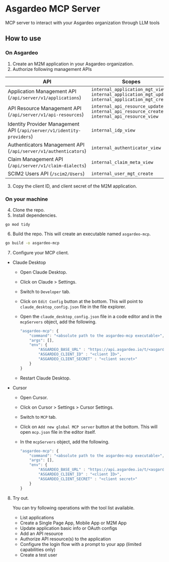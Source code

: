 # Asgardeo MCP Server
MCP server to interact with your Asgardeo organization through LLM tools

## How to use

### On Asgardeo

1. Create an M2M application in your Asgardeo organization.
2. Authorize following management APIs

  | API | Scopes |
|-----|--------|
| Application Management API (`/api/server/v1/applications`) | `internal_application_mgt_view` `internal_application_mgt_update` `internal_application_mgt_create` |
| API Resource Management API (`/api/server/v1/api-resources`) | `internal_api_resource_update` `internal_api_resource_create` `internal_api_resource_view` |
| Identity Provider Management API (`/api/server/v1/identity-providers`) | `internal_idp_view` |
| Authenticators Management API (`/api/server/v1/authenticators`) | `internal_authenticator_view` |
| Claim Management API (`/api/server/v1/claim-dialects`) | `internal_claim_meta_view` |
| SCIM2 Users API (`/scim2/Users`) | `internal_user_mgt_create` |

3. Copy the client ID, and client secret of the M2M application.

### On your machine

4. Clone the repo.
5. Install dependencies.

```
go mod tidy
```

6. Build the repo. This will create an executable named `asgardeo-mcp`.

```bash
go build -o asgardeo-mcp
```

7. Configure your MCP client.

- Claude Desktop

  - Open Claude Desktop.
  - Click on Claude > Settings.
  - Switch to `Developer` tab.
  - Click on `Edit Config` button at the bottom. This will point to `claude_desktop_config.json` file in the file explorer.
  - Open the `claude_desktop_config.json` file in a code editor and in the `mcpServers` object, add the following.

    ```js
    "asgardeo-mcp": {
        "command": "<absolute path to the asgardeo-mcp executable>",
        "args": [],
        "env": {
            "ASGARDEO_BASE_URL" : "https://api.asgardeo.io/t/<asgardeo organization>",
            "ASGARDEO_CLIENT_ID" : "<client ID>",
            "ASGARDEO_CLIENT_SECRET" : "<client secret>"
        }
    }
    ```

  - Restart Claude Desktop.

- Cursor

  - Open Cursor.
  - Click on Cursor > Settings > Cursor Settings.
  - Switch to `MCP` tab.
  - Click on `Add new global MCP server` button at the bottom. This will open `mcp.json` file in the editor itself.
  - In the `mcpServers` object, add the following.

    ```js
    "asgardeo-mcp": {
        "command": "<absolute path to the asgardeo-mcp executable>",
        "args": [],
        "env": {
            "ASGARDEO_BASE_URL" : "https://api.asgardeo.io/t/<asgardeo organization>",
            "ASGARDEO_CLIENT_ID" : "<client ID>",
            "ASGARDEO_CLIENT_SECRET" : "<client secret>"
        }
    }
    ```

8. Try out.

    You can try following operations with the tool list available.
    - List applications
    - Create a Single Page App, Mobile App or M2M App
    - Update application basic info or OAuth configs
    - Add an API resource
    - Authorize API resource(s) to the application
    - Configure the login flow with a prompt to your app (limited capabilities only)
    - Create a test user